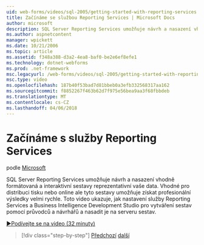 ```yaml
---
uid: web-forms/videos/sql-2005/getting-started-with-reporting-services
title: Začínáme se službou Reporting Services | Microsoft Docs
author: microsoft
description: SQL Server Reporting Services umožňuje návrh a nasazení vhodně formátovaná a interaktivní sestavy reprezentativní vaše data. Vhodná pro tisk nebo jen...
ms.author: aspnetcontent
manager: wpickett
ms.date: 10/21/2006
ms.topic: article
ms.assetid: f348a388-d3a2-4ea8-baf0-be2e6ef8efe1
ms.technology: dotnet-webforms
ms.prod: .net-framework
msc.legacyurl: /web-forms/videos/sql-2005/getting-started-with-reporting-services
msc.type: video
ms.openlocfilehash: 187b40f53bad7d81bbeb0a3efb332568317aa162
ms.sourcegitcommit: f8852267f463b62d7f975e56bea9aa3f68fbbdeb
ms.translationtype: MT
ms.contentlocale: cs-CZ
ms.lasthandoff: 04/06/2018
---
```

<a name="getting-started-with-reporting-services"></a>Začínáme s služby Reporting Services
====================
podle [Microsoft](https://github.com/microsoft)

SQL Server Reporting Services umožňuje návrh a nasazení vhodně formátovaná a interaktivní sestavy reprezentativní vaše data. Vhodné pro distribuci tisku nebo online ale tyto sestavy umožňuje získat profesionální výsledky velmi rychle. Toto video ukazuje, jak nastavení služby Reporting Services a Business Intelligence Development Studio pro vytváření sestav pomocí průvodců a návrhářů a nasadit je na serveru sestav.

[&#9654;Podívejte se na video (32 minuty)](https://channel9.msdn.com/Blogs/ASP-NET-Site-Videos/getting-started-with-reporting-services)

> [!div class="step-by-step"]
> [Předchozí](using-sql-server-management-studio.md)
> [další](building-and-customizing-reports-in-business-intelligence-development-studio.md)
